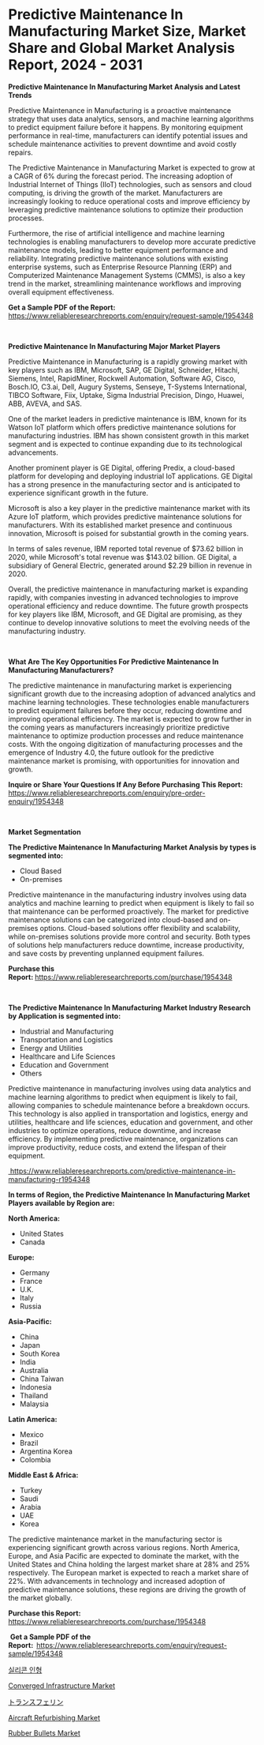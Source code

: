 <p><h1>Predictive Maintenance In Manufacturing Market Size, Market Share and Global Market Analysis Report, 2024 - 2031</h1></p><p><strong>Predictive Maintenance In Manufacturing Market Analysis and Latest Trends</strong></p>
<p><p>Predictive Maintenance in Manufacturing is a proactive maintenance strategy that uses data analytics, sensors, and machine learning algorithms to predict equipment failure before it happens. By monitoring equipment performance in real-time, manufacturers can identify potential issues and schedule maintenance activities to prevent downtime and avoid costly repairs.</p><p>The Predictive Maintenance in Manufacturing Market is expected to grow at a CAGR of 6% during the forecast period. The increasing adoption of Industrial Internet of Things (IIoT) technologies, such as sensors and cloud computing, is driving the growth of the market. Manufacturers are increasingly looking to reduce operational costs and improve efficiency by leveraging predictive maintenance solutions to optimize their production processes.</p><p>Furthermore, the rise of artificial intelligence and machine learning technologies is enabling manufacturers to develop more accurate predictive maintenance models, leading to better equipment performance and reliability. Integrating predictive maintenance solutions with existing enterprise systems, such as Enterprise Resource Planning (ERP) and Computerized Maintenance Management Systems (CMMS), is also a key trend in the market, streamlining maintenance workflows and improving overall equipment effectiveness.</p></p>
<p><strong>Get a Sample PDF of the Report:&nbsp;</strong> <a href="https://www.reliableresearchreports.com/enquiry/request-sample/1954348">https://www.reliableresearchreports.com/enquiry/request-sample/1954348</a></p>
<p>&nbsp;</p>
<p><strong>Predictive Maintenance In Manufacturing Major Market Players</strong></p>
<p><p>Predictive Maintenance in Manufacturing is a rapidly growing market with key players such as IBM, Microsoft, SAP, GE Digital, Schneider, Hitachi, Siemens, Intel, RapidMiner, Rockwell Automation, Software AG, Cisco, Bosch.IO, C3.ai, Dell, Augury Systems, Senseye, T-Systems International, TIBCO Software, Fiix, Uptake, Sigma Industrial Precision, Dingo, Huawei, ABB, AVEVA, and SAS.</p><p>One of the market leaders in predictive maintenance is IBM, known for its Watson IoT platform which offers predictive maintenance solutions for manufacturing industries. IBM has shown consistent growth in this market segment and is expected to continue expanding due to its technological advancements.</p><p>Another prominent player is GE Digital, offering Predix, a cloud-based platform for developing and deploying industrial IoT applications. GE Digital has a strong presence in the manufacturing sector and is anticipated to experience significant growth in the future.</p><p>Microsoft is also a key player in the predictive maintenance market with its Azure IoT platform, which provides predictive maintenance solutions for manufacturers. With its established market presence and continuous innovation, Microsoft is poised for substantial growth in the coming years.</p><p>In terms of sales revenue, IBM reported total revenue of $73.62 billion in 2020, while Microsoft's total revenue was $143.02 billion. GE Digital, a subsidiary of General Electric, generated around $2.29 billion in revenue in 2020.</p><p>Overall, the predictive maintenance in manufacturing market is expanding rapidly, with companies investing in advanced technologies to improve operational efficiency and reduce downtime. The future growth prospects for key players like IBM, Microsoft, and GE Digital are promising, as they continue to develop innovative solutions to meet the evolving needs of the manufacturing industry.</p></p>
<p>&nbsp;</p>
<p><strong>What Are The Key Opportunities For Predictive Maintenance In Manufacturing Manufacturers?</strong></p>
<p><p>The predictive maintenance in manufacturing market is experiencing significant growth due to the increasing adoption of advanced analytics and machine learning technologies. These technologies enable manufacturers to predict equipment failures before they occur, reducing downtime and improving operational efficiency. The market is expected to grow further in the coming years as manufacturers increasingly prioritize predictive maintenance to optimize production processes and reduce maintenance costs. With the ongoing digitization of manufacturing processes and the emergence of Industry 4.0, the future outlook for the predictive maintenance market is promising, with opportunities for innovation and growth.</p></p>
<p><strong>Inquire or Share Your Questions If Any Before Purchasing This Report:</strong> <a href="https://www.reliableresearchreports.com/enquiry/pre-order-enquiry/1954348">https://www.reliableresearchreports.com/enquiry/pre-order-enquiry/1954348</a></p>
<p>&nbsp;</p>
<p><strong>Market Segmentation</strong></p>
<p><strong>The Predictive Maintenance In Manufacturing Market Analysis by types is segmented into:</strong></p>
<p><ul><li>Cloud Based</li><li>On-premises</li></ul></p>
<p><p>Predictive maintenance in the manufacturing industry involves using data analytics and machine learning to predict when equipment is likely to fail so that maintenance can be performed proactively. The market for predictive maintenance solutions can be categorized into cloud-based and on-premises options. Cloud-based solutions offer flexibility and scalability, while on-premises solutions provide more control and security. Both types of solutions help manufacturers reduce downtime, increase productivity, and save costs by preventing unplanned equipment failures.</p></p>
<p><strong>Purchase this Report:&nbsp;</strong><a href="https://www.reliableresearchreports.com/purchase/1954348">https://www.reliableresearchreports.com/purchase/1954348</a></p>
<p>&nbsp;</p>
<p><strong>The Predictive Maintenance In Manufacturing Market Industry Research by Application is segmented into:</strong></p>
<p><ul><li>Industrial and Manufacturing</li><li>Transportation and Logistics</li><li>Energy and Utilities</li><li>Healthcare and Life Sciences</li><li>Education and Government</li><li>Others</li></ul></p>
<p><p>Predictive maintenance in manufacturing involves using data analytics and machine learning algorithms to predict when equipment is likely to fail, allowing companies to schedule maintenance before a breakdown occurs. This technology is also applied in transportation and logistics, energy and utilities, healthcare and life sciences, education and government, and other industries to optimize operations, reduce downtime, and increase efficiency. By implementing predictive maintenance, organizations can improve productivity, reduce costs, and extend the lifespan of their equipment.</p></p>
<p><a href="https://www.reliableresearchreports.com/predictive-maintenance-in-manufacturing-r1954348">&nbsp;https://www.reliableresearchreports.com/predictive-maintenance-in-manufacturing-r1954348</a></p>
<p><strong>In terms of Region, the Predictive Maintenance In Manufacturing Market Players available by Region are:</strong></p>
<p>
    <p> <strong> North America: </strong>
        <ul>
            <li>United States</li>
            <li>Canada</li>
        </ul>
        </p> 
    <p> <strong> Europe: </strong>
        <ul>
            <li>Germany</li>
            <li>France</li>
            <li>U.K.</li>
            <li>Italy</li>
            <li>Russia</li>
        </ul>
        </p> 
    <p> <strong> Asia-Pacific: </strong>
        <ul>
            <li>China</li>
            <li>Japan</li>
            <li>South Korea</li>
            <li>India</li>
            <li>Australia</li>
            <li>China Taiwan</li>
            <li>Indonesia</li>
            <li>Thailand</li>
            <li>Malaysia</li>
        </ul>
        </p> 
    <p> <strong> Latin America: </strong>
        <ul>
            <li>Mexico</li>
            <li>Brazil</li>
            <li>Argentina Korea</li>
            <li>Colombia</li>
        </ul>
        </p> 
    <p> <strong> Middle East & Africa: </strong>
        <ul>
            <li>Turkey</li>
            <li>Saudi</li>
            <li>Arabia</li>
            <li>UAE</li>
            <li>Korea</li>
        </ul>
    </p>
    </p>
<p><p>The predictive maintenance market in the manufacturing sector is experiencing significant growth across various regions. North America, Europe, and Asia Pacific are expected to dominate the market, with the United States and China holding the largest market share at 28% and 25% respectively. The European market is expected to reach a market share of 22%. With advancements in technology and increased adoption of predictive maintenance solutions, these regions are driving the growth of the market globally.</p></p>
<p><strong>Purchase this Report: </strong><a href="https://www.reliableresearchreports.com/purchase/1954348">https://www.reliableresearchreports.com/purchase/1954348</a></p>
<p>&nbsp;<strong>Get a Sample PDF of the Report:&nbsp;&nbsp;</strong><a href="https://www.reliableresearchreports.com/enquiry/request-sample/1954348">https://www.reliableresearchreports.com/enquiry/request-sample/1954348</a></p>
<p><strong></strong></p>
<p><p><a href="https://github.com/durgin521/Market-Research-Report-List-1/blob/main/115138859249.md">실리콘 인형</a></p><p><a href="https://github.com/seekum/Market-Research-Report-List-2/blob/main/converged-infrastructure-market.md">Converged Infrastructure Market</a></p><p><a href="https://github.com/mohamedbakry57/Market-Research-Report-List-3/blob/main/147237660656.md">トランスフェリン</a></p><p><a href="https://github.com/timeliteaut/Market-Research-Report-List-2/blob/main/aircraft-refurbishing-market.md">Aircraft Refurbishing Market</a></p><p><a href="https://www.linkedin.com/pulse/global-rubber-bullets-market-types-applications-major-players-jhgmf">Rubber Bullets Market</a></p></p>